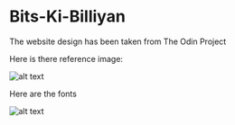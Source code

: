 # Bits-Ki-Billiyan
The website design has been taken from The Odin Project

Here is there reference image:

![alt text](image.png)

Here are the fonts 

![alt text](image-1.png)
